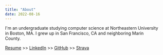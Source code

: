 ```yaml
---
title: "About"
date: 2022-08-16
---
```


I'm an undergraduate studying computer science at Northeastern University in Boston, MA. I grew up in San Francisco, CA and neighboring Marin County.

[Resume](https://resume.maxpeterson.cc) >> [LinkedIn](https://www.linkedin.com/in/max-peterson) >> [GitHub](https://github.com/maxwellpeterson) >> [Strava](https://www.strava.com/athletes/maxpeterson)
